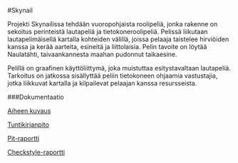 #Skynail

Projekti Skynailissa tehdään vuoropohjaista roolipeliä, jonka rakenne on sekoitus perinteistä lautapeliä ja tietokoneroolipeliä. Pelissä liikutaan lautapelimäisellä kartalla kohteiden välillä, joissa pelaaja taistelee hirviöiden kanssa ja kerää aarteita, esineitä ja liittolaisia. Pelin tavoite on löytää Naulatähti, taivaankannesta maahan pudonnut taikaesine.

Pelillä on graafinen käyttöliittymä, joka muistuttaa esitystavaltaan lautapeliä. Tarkoitus on jatkossa sisällyttää peliin tietokoneen ohjaamia vastustajia, jotka liikkuvat kartalla ja kilpailevat pelaajan kanssa resursseista.

###Dokumentaatio

[Aiheen kuvaus](dokumentaatio/aiheenKuvausJaRakenne.md)

[Tuntikirjanpito](dokumentaatio/tuntikirjanpito.md)

[Pit-raportti](https://htmlpreview.github.io/?https://github.com/Namirual/Skynail/blob/master/dokumentaatio/pit-raportti/201702032254/index.html)

[Checkstyle-raportti](https://htmlpreview.github.io/?https://github.com/Namirual/Skynail/blob/master/dokumentaatio/checkstyle-raportti/checkstyle.html)